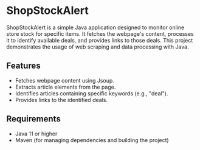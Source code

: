 # ShopStockAlert

ShopStockAlert is a simple Java application designed to monitor online store stock for specific items. It fetches the webpage's content, processes it to identify available deals, and provides links to those deals. This project demonstrates the usage of web scraping and data processing with Java.

## Features

- Fetches webpage content using Jsoup.
- Extracts article elements from the page.
- Identifies articles containing specific keywords (e.g., "deal").
- Provides links to the identified deals.

## Requirements

- Java 11 or higher
- Maven (for managing dependencies and building the project)
